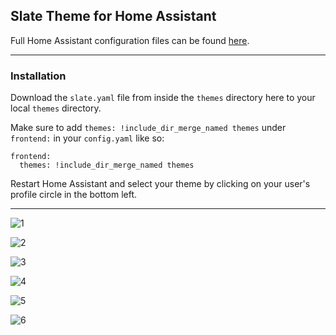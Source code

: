 ## Slate Theme for Home Assistant
Full Home Assistant configuration files can be found [here](https://github.com/seangreen2/home_assistant).

---

### Installation

Download the `slate.yaml` file from inside the `themes` directory here to your local `themes` directory.

Make sure to add `themes: !include_dir_merge_named themes` under `frontend:` in your `config.yaml` like so:

```
frontend:
  themes: !include_dir_merge_named themes
```
  
Restart Home Assistant and select your theme by clicking on your user's profile circle in the bottom left.

---

![1](https://i.imgur.com/LRmZRzq.png)

![2](https://i.imgur.com/55zhHu6.png)

![3](https://i.imgur.com/vWPci9f.png)

![4](https://i.imgur.com/oToTiB2.png)

![5](https://i.imgur.com/hlKHTAa.png)

![6](https://i.imgur.com/SYsRTYW.png)
